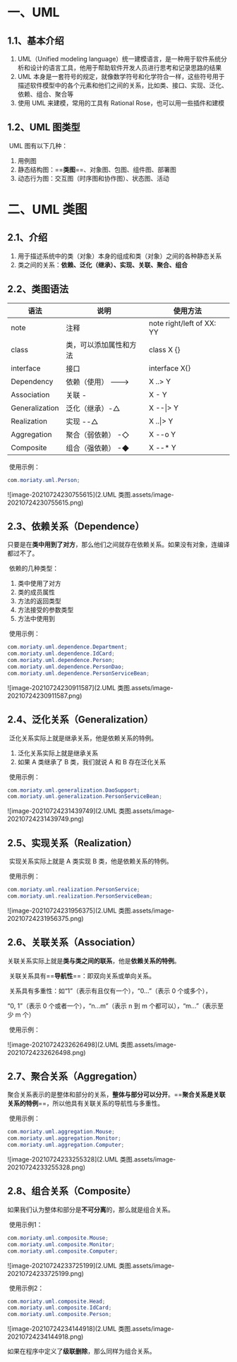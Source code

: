 # 一、UML

## 1.1、基本介绍

1. UML（Unified modeling language）统一建模语言，是一种用于软件系统分析和设计的语言工具，他用于帮助软件开发人员进行思考和记录思路的结果
2. UML 本身是一套符号的规定，就像数学符号和化学符合一样，这些符号用于描述软件模型中的各个元素和他们之间的关系，比如类、接口、实现、泛化、依赖、组合、聚合等
3. 使用 UML 来建模，常用的工具有 Rational Rose，也可以用一些插件和建模


## 1.2、UML 图类型

​		UML 图有以下几种：

1. 用例图
2. 静态结构图：==**类图**==、对象图、包图、组件图、部署图
3. 动态行为图：交互图（时序图和协作图）、状态图、活动



# 二、UML 类图

## 2.1、介绍

1. 用于描述系统中的类（对象）本身的组成和类（对象）之间的各种静态关系
2. 类之间的关系：**依赖、泛化（继承）、实现、关联、聚合、组合**

## 2.2、类图语法

| 语法           | 说明                   | 使用方法                  |
| -------------- | ---------------------- | ------------------------- |
| note           | 注释                   | note right/left of XX: YY |
| class          | 类，可以添加属性和方法 | class X {}                |
| interface      | 接口                   | interface X{}             |
| Dependency     | 依赖（使用） --->      | X ..> Y                   |
| Association    | 关联 -                 | X - Y                     |
| Generalization | 泛化（继承）-△         | X --\|> Y                 |
| Realization    | 实现 --△               | X ..\|> Y                 |
| Aggregation    | 聚合（弱依赖） -◇      | X --o Y                   |
| Composite      | 组合（强依赖） -◆      | X --* Y                   |

​	使用示例：

```java
com.moriaty.uml.Person;
```

![image-20210724230755615](2.UML 类图.assets/image-20210724230755615.png)

## 2.3、依赖关系（Dependence）

​	只要是在**类中用到了对方**，那么他们之间就存在依赖关系。如果没有对象，连编译都过不了。

​	依赖的几种类型：

1. 类中使用了对方
2. 类的成员属性
3. 方法的返回类型
4. 方法接受的参数类型
5. 方法中使用到



​	使用示例：

```java
com.moriaty.uml.dependence.Department;
com.moriaty.uml.dependence.IdCard;
com.moriaty.uml.dependence.Person;
com.moriaty.uml.dependence.PersonDao;
com.moriaty.uml.dependence.PersonServiceBean;
```

![image-20210724230911587](2.UML 类图.assets/image-20210724230911587.png)

## 2.4、泛化关系（Generalization）

​	泛化关系实际上就是继承关系，他是依赖关系的特例。

1. 泛化关系实际上就是继承关系
2. 如果 A 类继承了 B 类，我们就说 A 和 B 存在泛化关系



​	使用示例：

```java
com.moriaty.uml.generalization.DaoSupport;
com.moriaty.uml.generalization.PersonServiceBean;
```

![image-20210724231439749](2.UML 类图.assets/image-20210724231439749.png)

## 2.5、实现关系（Realization）

​	实现关系实际上就是 A 类实现 B 类，他是依赖关系的特例。

​	使用示例：

```java
com.moriaty.uml.realization.PersonService;
com.moriaty.uml.realization.PersonServiceBean;
```

![image-20210724231956375](2.UML 类图.assets/image-20210724231956375.png)

## 2.6、关联关系（Association）

​	关联关系实际上就是**类与类之间的联系**，他是**依赖关系的特例**。

​	关联关系具有==**导航性**==：即双向关系或单向关系。

​	关系具有多重性：如“1”（表示有且仅有一个），“0...”（表示 0 个或多个），

“0, 1”（表示 0 个或者一个），“n...m”（表示 n 到 m 个都可以），“m...”（表示至少 m 个）

​	使用示例：

![image-20210724232626498](2.UML 类图.assets/image-20210724232626498.png)

## 2.7、聚合关系（Aggregation）

​	聚合关系表示的是整体和部分的关系，**整体与部分可以分开**。==**聚合关系是关联关系的特例**==，所以他具有关联关系的导航性与多重性。

​	使用示例：

```java
com.moriaty.uml.aggregation.Mouse;
com.moriaty.uml.aggregation.Monitor;
com.moriaty.uml.aggregation.Computer;
```

![image-20210724233255328](2.UML 类图.assets/image-20210724233255328.png)

## 2.8、组合关系（Composite）

​	如果我们认为整体和部分是**不可分离**的，那么就是组合关系。

​	使用示例1：

```java
com.moriaty.uml.composite.Mouse;
com.moriaty.uml.composite.Monitor;
com.moriaty.uml.composite.Computer;
```

![image-20210724233725199](2.UML 类图.assets/image-20210724233725199.png)

​	使用示例2：

```java
com.moriaty.uml.composite.Head;
com.moriaty.uml.composite.IdCard;
com.moriaty.uml.composite.Person;
```

![image-20210724234144918](2.UML 类图.assets/image-20210724234144918.png)

​	如果在程序中定义了**级联删除**，那么同样为组合关系。